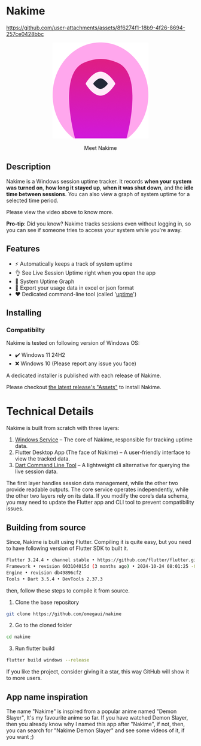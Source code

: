 # Nakime

https://github.com/user-attachments/assets/8f6274f1-18b9-4f26-8694-257ce0428bbc

<div align="center">
  <img src="assets/icons/nakime-256.png"/>
  <p>Meet Nakime</p>
</div>

## Description
Nakime is a Windows session uptime tracker. It records **when your system was turned on**, **how long it stayed up**, **when it was shut down**, and the **idle time between sessions**. You can also view a graph of system uptime for a selected time period. 

Please view the video above to know more.

**Pro-tip**: Did you know? Nakime tracks sessions even without logging in, so you can see if someone tries to access your system while you're away.

## Features
- ⚡ Automatically keeps a track of system uptime
- 👌 See Live Session Uptime right when you open the app
- 🪸 System Uptime Graph
- 📀 Export your usage data in excel or json format
- ❤️ Dedicated command-line tool (called '[uptime](https://github.com/omegaui/uptime)')

## Installing
### Compatibilty
Nakime is tested on following version of Windows OS:
- ✔️ Windows 11 24H2
- ❌ Windows 10 (Please report any issue you face)

A dedicated installer is published with each release of Nakime.

Please checkout [the latest release's "Assets"](https://github.com/omegaui/nakime/releases/latest) to install Nakime.

# Technical Details
Nakime is built from scratch with three layers:

1. [Windows Service](https://github.com/omegaui/NakimeWindowsService) – The core of Nakime, responsible for tracking uptime data.
2. Flutter Desktop App (The face of Nakime) – A user-friendly interface to view the tracked data.
3. [Dart Command Line Tool](https://github.com/omegaui/uptime) – A lightweight cli alternative for querying the live session data.

The first layer handles session data management, while the other two provide readable outputs.
The core service operates independently, while the other two layers rely on its data. If you modify the core’s data schema, you may need to update the Flutter app and CLI tool to prevent compatibility issues.

## Building from source
Since, Nakime is built using Flutter.
Compiling it is quite easy, but you need to have following version of Flutter SDK to built it.
```sh
Flutter 3.24.4 • channel stable • https://github.com/flutter/flutter.git
Framework • revision 603104015d (3 months ago) • 2024-10-24 08:01:25 -0700
Engine • revision db49896cf2
Tools • Dart 3.5.4 • DevTools 2.37.3
```

then, follow these steps to compile it from source.

1. Clone the base repository
```sh
git clone https://github.com/omegaui/nakime
```

2. Go to the cloned folder
```sh
cd nakime
```

3. Run flutter build
```sh
flutter build windows --release
```

If you like the project, consider giving it a star, this way GitHub will show it to more users.

## App name inspiration
The name "Nakime" is inspired from a popular anime named "Demon Slayer", It's my favourite anime so far. If you have watched Demon Slayer, then you already know why I named this app after "Nakime", if not, then, you can search for "Nakime Demon Slayer" and see some videos of it, if you want ;)
